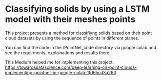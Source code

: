 # Classifying solids by using a LSTM model with their meshes points

This project presents a method for classifiyng solids based on their point cloud datasets by using the sequence of points in different planes. 

You can find the code in the /PointNet_code directory via google colab and see the requirments, explainations and results there.

This Medium helped me for implementing this project:
https://towardsdatascience.com/deep-learning-on-point-clouds-implementing-pointnet-in-google-colab-1fd65cd3a263
